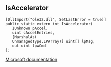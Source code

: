 ## IsAccelerator

```
[DllImport("ole32.dll", SetLastError = true)]
public static extern int IsAccelerator(
   IUnknown pAccel,
   uint cAccelEntries,
   [MarshalAs(
   UnmanagedType.LPArray)] uint[] lpMsg,
   out uint lpwCmd
);
```

[Microsoft documentation](https://docs.microsoft.com/en-us/windows/win32/api/oleidl/nf-oleidl-isaccelerator)
